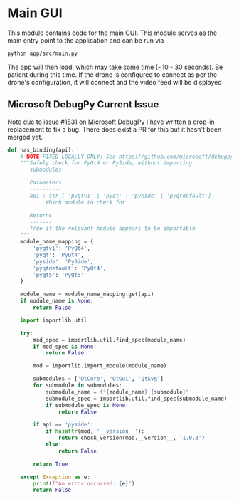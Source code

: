 # Main GUI

This module contains code for the main GUI. This module serves as the main entry point to the application and can be run via

```bash
python app/src/main.py
```

The app will then load, which may take some time (~10 - 30 seconds). Be patient during this time. If the drone is configured to connect as per the drone's configuration, it will connect and the video feed will be displayed

## Microsoft DebugPy Current Issue

Note due to issue [#1531 on Microsoft DebugPy](https://github.com/microsoft/debugpy/issues/1531) I have written a drop-in replacement to fix a bug. There does exist a PR for this but it hasn't been merged yet.

```python
def has_binding(api):
    # NOTE FIXED LOCALLY ONLY: See https://github.com/microsoft/debugpy/issues/1531
    """Safely check for PyQt4 or PySide, without importing
       submodules

       Parameters
       ----------
       api : str [ 'pyqtv1' | 'pyqt' | 'pyside' | 'pyqtdefault']
            Which module to check for

       Returns
       -------
       True if the relevant module appears to be importable
    """
    module_name_mapping = {
        'pyqtv1': 'PyQt4',
        'pyqt': 'PyQt4',
        'pyside': 'PySide',
        'pyqtdefault': 'PyQt4',
        'pyqt5': 'PyQt5'
    }

    module_name = module_name_mapping.get(api)
    if module_name is None:
        return False

    import importlib.util

    try:
        mod_spec = importlib.util.find_spec(module_name)
        if mod_spec is None:
            return False

        mod = importlib.import_module(module_name)

        submodules = ['QtCore', 'QtGui', 'QtSvg']
        for submodule in submodules:
            submodule_name = f"{module_name}.{submodule}"
            submodule_spec = importlib.util.find_spec(submodule_name)
            if submodule_spec is None:
                return False

        if api == 'pyside':
            if hasattr(mod, '__version__'):
                return check_version(mod.__version__, '1.0.3')
            else:
                return False

        return True

    except Exception as e:
        print(f"An error occurred: {e}")
        return False
```

